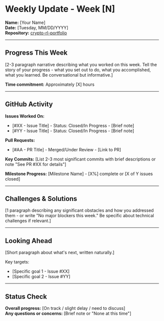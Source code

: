 # Weekly Update - Week [N]
**Name:** [Your Name]  
**Date:** [Tuesday, MM/DD/YYYY]  
**Repository:** [crypto-rl-portfolio](https://github.com/josemarquezjaramillo/crypto-rl-portfolio)

---

## Progress This Week

[2-3 paragraph narrative describing what you worked on this week. Tell the story of your progress - what you set out to do, what you accomplished, what you learned. Be conversational but informative.]

**Time commitment:** Approximately [X] hours

---

## GitHub Activity

**Issues Worked On:**
- [#XX - Issue Title] - Status: Closed/In Progress - [Brief note]
- [#YY - Issue Title] - Status: Closed/In Progress - [Brief note]

**Pull Requests:**
- [#AA - PR Title] - Merged/Under Review - [Link to PR]

**Key Commits:** [List 2-3 most significant commits with brief descriptions or note "See PR #XX for details"]

**Milestone Progress:** [Milestone Name] - [X%] complete or [X of Y issues closed]

---

## Challenges & Solutions

[1 paragraph describing any significant obstacles and how you addressed them - or write "No major blockers this week." Be specific about technical challenges if relevant.]

---

## Looking Ahead

[Short paragraph about what's next, written naturally.]

Key targets:
- [Specific goal 1 - Issue #XX]
- [Specific goal 2 - Issue #YY]

---

## Status Check

**Overall progress:** [On track / slight delay / need to discuss]  
**Any questions or concerns:** [Brief note or "None at this time"]
